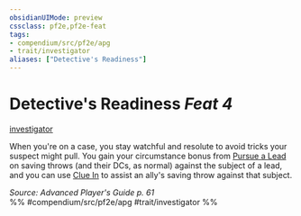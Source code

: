 ```yaml
---
obsidianUIMode: preview
cssclass: pf2e,pf2e-feat
tags:
- compendium/src/pf2e/apg
- trait/investigator
aliases: ["Detective's Readiness"]
---
```

# Detective's Readiness  *Feat 4*  
[investigator](Reference/Rules/Traits/investigator-apg.md "Investigator Class Trait")  


When you're on a case, you stay watchful and resolute to avoid tricks your suspect might pull. You gain your circumstance bonus from [Pursue a Lead](pursue-a-lead-apg.md) on saving throws (and their DCs, as normal) against the subject of a lead, and you can use [Clue In](clue-in-apg.md) to assist an ally's saving throw against that subject.

*Source: Advanced Player's Guide p. 61*  
%% #compendium/src/pf2e/apg #trait/investigator %%